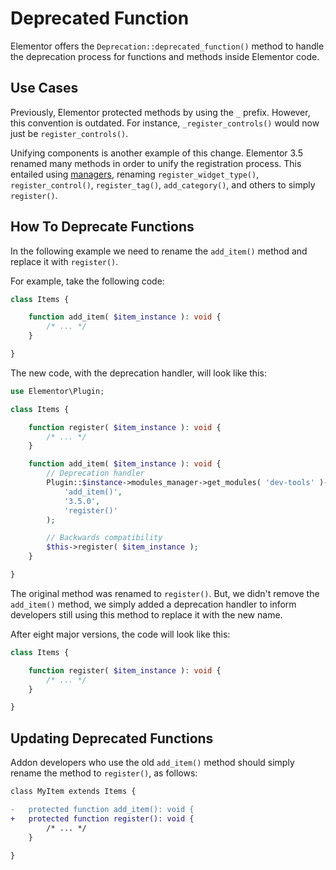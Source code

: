# Deprecated Function

<Badge type="tip" vertical="top" text="Elementor Core" /> <Badge type="warning" vertical="top" text="Intermediate" />

Elementor offers the `Deprecation::deprecated_function()` method to handle the deprecation process for functions and methods inside Elementor code.

## Use Cases

Previously, Elementor protected methods by using the `_` prefix. However, this convention is outdated. For instance, `_register_controls()` would now just be `register_controls()`.

Unifying components is another example of this change. Elementor 3.5 renamed many methods in order to unify the registration process. This entailed using [managers](./../managers/), renaming `register_widget_type()`, `register_control()`, `register_tag()`, `add_category()`, and others to simply `register()`.

## How To Deprecate Functions

In the following example we need to rename the `add_item()` method and replace it with `register()`.

For example, take the following code:

```php
class Items {

	function add_item( $item_instance ): void {
		/* ... */
	}

}
```

The new code, with the deprecation handler, will look like this:

```php
use Elementor\Plugin;

class Items {

	function register( $item_instance ): void {
		/* ... */
	}

	function add_item( $item_instance ): void {
		// Deprecation handler
		Plugin::$instance->modules_manager->get_modules( 'dev-tools' )->deprecation->deprecated_function(
			'add_item()',
			'3.5.0',
			'register()'
		);

		// Backwards compatibility
		$this->register( $item_instance );
	}

}
```

The original method was renamed to `register()`. But, we didn't remove the `add_item()` method, we simply added a deprecation handler to inform developers still using this method to replace it with the new name.

After eight major versions, the code will look like this:

```php
class Items {

	function register( $item_instance ): void {
		/* ... */
	}

}
```

## Updating Deprecated Functions

Addon developers who use the old `add_item()` method should simply rename the method to `register()`, as follows:

```diff
class MyItem extends Items {

-	protected function add_item(): void {
+	protected function register(): void {
		/* ... */
	}

}
```
